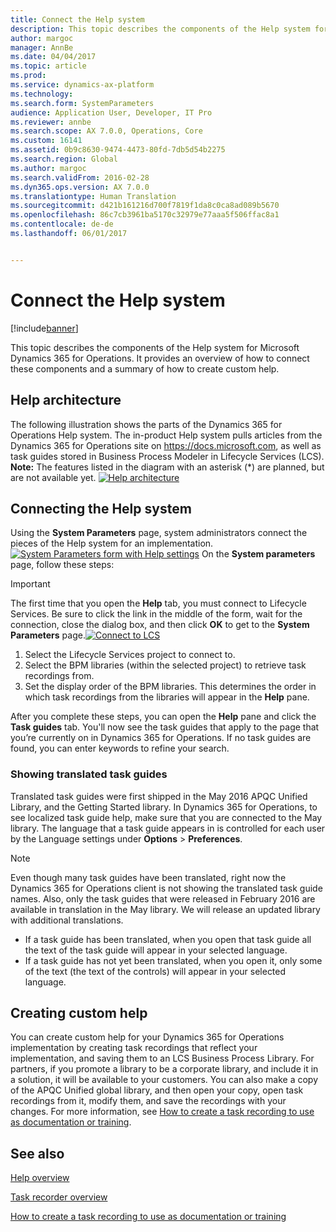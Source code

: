 ```yaml
---
title: Connect the Help system
description: This topic describes the components of the Help system for Microsoft Dynamics 365 for Operations, and provides an overview of how to connect them and a summary of how to create custom help.
author: margoc
manager: AnnBe
ms.date: 04/04/2017
ms.topic: article
ms.prod: 
ms.service: dynamics-ax-platform
ms.technology: 
ms.search.form: SystemParameters
audience: Application User, Developer, IT Pro
ms.reviewer: annbe
ms.search.scope: AX 7.0.0, Operations, Core
ms.custom: 16141
ms.assetid: 0b9c8630-9474-4473-80fd-7db5d54b2275
ms.search.region: Global
ms.author: margoc
ms.search.validFrom: 2016-02-28
ms.dyn365.ops.version: AX 7.0.0
ms.translationtype: Human Translation
ms.sourcegitcommit: d421b161216d700f7819f1da8c0ca8ad089b5670
ms.openlocfilehash: 86c7cb3961ba5170c32979e77aaa5f506ffac8a1
ms.contentlocale: de-de
ms.lasthandoff: 06/01/2017


---
```


# <a name="connect-the-help-system"></a>Connect the Help system

[!include[banner](../includes/banner.md)]


This topic describes the components of the Help system for Microsoft Dynamics 365 for Operations. It provides an overview of how to connect these components and a summary of how to create custom help. 

<a name="help-architecture"></a>Help architecture
-----------------

The following illustration shows the parts of the Dynamics 365 for Operations Help system. The in-product Help system pulls articles from the Dynamics 365 for Operations site on https://docs.microsoft.com, as well as task guides stored in Business Process Modeler in Lifecycle Services (LCS). 
**Note:** The features listed in the diagram with an asterisk (\*) are planned, but are not available yet. [![Help architecture](./media/help-architecture.png)](./media/help-architecture.png)

## <a name="connecting-the-help-system"></a>Connecting the Help system
Using the **System Parameters** page, system administrators connect the pieces of the Help system for an implementation. [![System Parameters form with Help settings](./media/system-parameters_ops-1024x437.png)](./media/system-parameters_ops.png) On the **System parameters** page, follow these steps:

> [!IMPORTANT]
> The first time that you open the **Help** tab, you must connect to Lifecycle Services. Be sure to click the link in the middle of the form, wait for the connection, close the dialog box, and then click **OK** to get to the **System Parameters** page.[![Connect to LCS](./media/connect-to-lcs-crop-1024x365.png "Connect to LCS")](./media/connect-to-lcs-crop.png)

1.  Select the Lifecycle Services project to connect to.
2.  Select the BPM libraries (within the selected project) to retrieve task recordings from.
3.  Set the display order of the BPM libraries. This determines the order in which task recordings from the libraries will appear in the **Help** pane.

After you complete these steps, you can open the **Help** pane and click the **Task guides** tab. You'll now see the task guides that apply to the page that you’re currently on in Dynamics 365 for Operations. If no task guides are found, you can enter keywords to refine your search.

### <a name="showing-translated-task-guides"></a>Showing translated task guides

Translated task guides were first shipped in the May 2016 APQC Unified Library, and the Getting Started library. In Dynamics 365 for Operations, to see localized task guide help, make sure that you are connected to the May library. The language that a task guide appears in is controlled for each user by the Language settings under **Options** &gt; **Preferences**. 

> [!NOTE]
> Even though many task guides have been translated, right now the Dynamics 365 for Operations client is not showing the translated task guide names. Also, only the task guides that were released in February 2016 are available in translation in the May library. We will release an updated library with additional translations.
> -   If a task guide has been translated, when you open that task guide all the text of the task guide will appear in your selected language.
> -   If a task guide has not yet been translated, when you open it, only some of the text (the text of the controls) will appear in your selected language.

## <a name="creating-custom-help"></a>Creating custom help
You can create custom help for your Dynamics 365 for Operations implementation by creating task recordings that reflect your implementation, and saving them to an LCS Business Process Library. For partners, if you promote a library to be a corporate library, and include it in a solution, it will be available to your customers. You can also make a copy of the APQC Unified global library, and then open your copy, open task recordings from it, modify them, and save the recordings with your changes. For more information, see [How to create a task recording to use as documentation or training](../user-interface/task-recorder.md).

<a name="see-also"></a>See also
--------

[Help overview](help-overview.md)

[Task recorder overview](../user-interface/task-recorder.md)

[How to create a task recording to use as documentation or training](../user-interface/task-recorder-training-docs.md)





